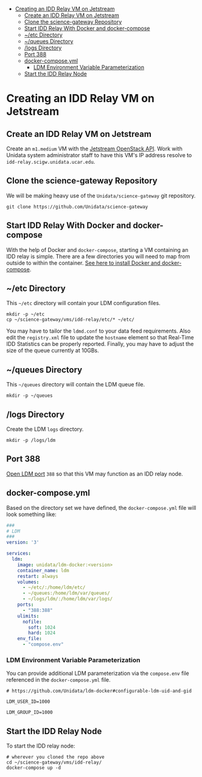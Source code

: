 - [Creating an IDD Relay VM on Jetstream](#h-840E89CB)
  - [Create an IDD Relay VM on Jetstream](#h-4BF1C37C)
  - [Clone the science-gateway Repository](#h-7544DE64)
  - [Start IDD Relay With Docker and docker-compose](#h-C89E3FF5)
  - [~/etc Directory](#h-E4AB4451)
  - [~/queues Directory](#h-F3D77CEF)
  - [/logs Directory](#h-515DAD84)
  - [Port 388](#h-FB14DD93)
  - [docker-compose.yml](#h-95441A93)
    - [LDM Environment Variable Parameterization](#h-031CD94A)
  - [Start the IDD Relay Node](#h-80DA881B)



<a id="h-840E89CB"></a>

# Creating an IDD Relay VM on Jetstream


<a id="h-4BF1C37C"></a>

## Create an IDD Relay VM on Jetstream

Create an `m1.medium` VM with the [Jetstream OpenStack API](../../openstack/readme.md). Work with Unidata system administrator staff to have this VM's IP address resolve to `idd-relay.scigw.unidata.ucar.edu`.


<a id="h-7544DE64"></a>

## Clone the science-gateway Repository

We will be making heavy use of the `Unidata/science-gateway` git repository.

```shell
git clone https://github.com/Unidata/science-gateway
```


<a id="h-C89E3FF5"></a>

## Start IDD Relay With Docker and docker-compose

With the help of Docker and `docker-compose`, starting a VM containing an IDD relay is simple. There are a few directories you will need to map from outside to within the container. [See here to install Docker and docker-compose](../../vm-init-readme.md).


<a id="h-E4AB4451"></a>

## ~/etc Directory

This `~/etc` directory will contain your LDM configuration files.

```shell
mkdir -p ~/etc
cp ~/science-gateway/vms/idd-relay/etc/* ~/etc/
```

You may have to tailor the `ldmd.conf` to your data feed requirements. Also edit the `registry.xml` file to update the `hostname` element so that Real-Time IDD Statistics can be properly reported. Finally, you may have to adjust the size of the queue currently at 10GBs.


<a id="h-F3D77CEF"></a>

## ~/queues Directory

This `~/queues` directory will contain the LDM queue file.

```shell
mkdir -p ~/queues
```


<a id="h-515DAD84"></a>

## /logs Directory

Create the LDM `logs` directory.

```shell
mkdir -p /logs/ldm
```


<a id="h-FB14DD93"></a>

## Port 388

[Open LDM port](../../openstack/readme.md) `388` so that this VM may function as an IDD relay node.


<a id="h-95441A93"></a>

## docker-compose.yml

Based on the directory set we have defined, the `docker-compose.yml` file will look something like:

```yaml
###
# LDM
###
version: '3'

services:
  ldm:
    image: unidata/ldm-docker:<version>
    container_name: ldm
    restart: always
    volumes:
      - ~/etc/:/home/ldm/etc/
      - ~/queues:/home/ldm/var/queues/
      - ~/logs/ldm/:/home/ldm/var/logs/
    ports:
      - "388:388"
    ulimits:
      nofile:
        soft: 1024
        hard: 1024
    env_file:
      - "compose.env"
```


<a id="h-031CD94A"></a>

### LDM Environment Variable Parameterization

You can provide additional LDM parameterization via the `compose.env` file referenced in the `docker-compose.yml` file.

```shell
# https://github.com/Unidata/ldm-docker#configurable-ldm-uid-and-gid

LDM_USER_ID=1000

LDM_GROUP_ID=1000
```


<a id="h-80DA881B"></a>

## Start the IDD Relay Node

To start the IDD relay node:

```shell
# wherever you cloned the repo above
cd ~/science-gateway/vms/idd-relay/
docker-compose up -d
```
